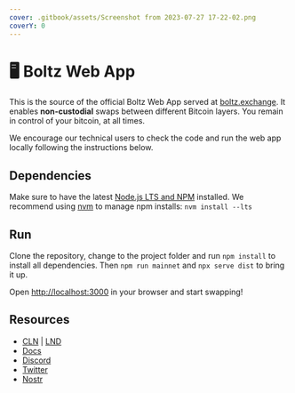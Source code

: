 ```yaml
---
cover: .gitbook/assets/Screenshot from 2023-07-27 17-22-02.png
coverY: 0
---
```


# 🖥 Boltz Web App

This is the source of the official Boltz Web App served at [boltz.exchange](https://boltz.exchange/). It enables **non-custodial** swaps between different Bitcoin layers. You remain in control of your bitcoin, at all times.

We encourage our technical users to check the code and run the web app locally following the instructions below.

## Dependencies

Make sure to have the latest [Node.js LTS and NPM](https://docs.npmjs.com/downloading-and-installing-node-js-and-npm) installed. We recommend using [nvm](https://github.com/nvm-sh/nvm#install--update-script) to manage npm installs: `nvm install --lts`

## Run

Clone the repository, change to the project folder and run `npm install` to install all dependencies. Then `npm run mainnet` and `npx serve dist` to bring it up.

Open [http://localhost:3000](http://localhost:3000) in your browser and start swapping!

## Resources

* [CLN](https://amboss.space/node/02d96eadea3d780104449aca5c93461ce67c1564e2e1d73225fa67dd3b997a6018) | [LND](https://amboss.space/node/026165850492521f4ac8abd9bd8088123446d126f648ca35e60f88177dc149ceb2)&#x20;
* [Docs](https://docs.boltz.exchange)
* [Discord](https://discord.gg/QBvZGcW)
* [Twitter](https://twitter.com/Boltzhq)
* [Nostr](https://snort.social/p/npub1psm37hke2pmxzdzraqe3cjmqs28dv77da74pdx8mtn5a0vegtlas9q8970)
